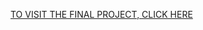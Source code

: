 
 [TO VISIT THE FINAL PROJECT, CLICK HERE](https://www.figma.com/proto/DIpWQJevzhFyRyQpqV54xk/RITVIZ?scaling=scale-down&page-id=0%3A1&node-id=245%3A40)
 
 
 
